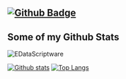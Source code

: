 
## [![Github Badge](https://img.shields.io/badge/-EDataScriptware-grey?style=flat&logo=github&logoColor=white&link=https://github.com/EDataScriptware/)](https://www.github.com/EDataScriptware/) 
## Some of my Github Stats
<p align=left> <img src=https://komarev.com/ghpvc/?username=EDataScriptware alt=EDataScriptware /> </p>

[![Github stats](https://github-readme-stats.vercel.app/api?username=EDataScriptware&show_icons=true&include_all_commits=true&theme=tokyonight)](https://github.com/EDataScriptware/github-readme-stats)
[![Top Langs](https://github-readme-stats.vercel.app/api/top-langs/?username=EDataScriptware&layout=compact)](https://github.com/EDataScriptware/github-readme-stats)
